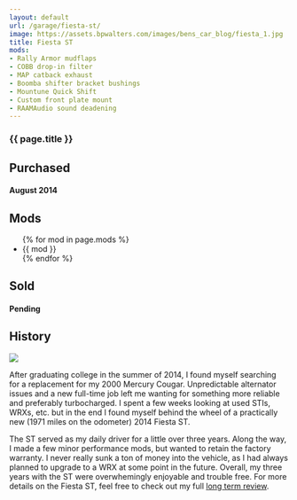 ```yaml
---
layout: default
url: /garage/fiesta-st/
image: https://assets.bpwalters.com/images/bens_car_blog/fiesta_1.jpg
title: Fiesta ST
mods:
- Rally Armor mudflaps
- COBB drop-in filter
- MAP catback exhaust
- Boomba shifter bracket bushings
- Mountune Quick Shift
- Custom front plate mount
- RAAMAudio sound deadening
---
```


<section id="fiesta-st">
    <section id="intro" class="is-intro-section">
        <div class="background-image-wrapper is-dark">
            <div class="is-opaque" style="background-image: url('https://assets.bpwalters.com/images/bens_car_blog/fiesta_1.jpg');"></div>
        </div>
        <div class="container has-middle-text">
            <div class="item flex-100">
                <div class="intro-title">
                    <h1>{{ page.title }}</h1>
                </div>
            </div>
        </div>
    </section>
    <section id="details">
        <div class="container">
            <div class="item flex-33 is-center-aligned">
                <h2>Purchased</h2>
                <h4 class="is-thin">August 2014</h4>
            </div>
            <div class="item flex-33">
                <h2 class="is-center-aligned">Mods</h2>
                <ul>
                {% for mod in page.mods %}
                    <li>{{ mod }}</li>
                {% endfor %}
                </ul>
            </div>
            <div class="item flex-33 is-center-aligned">
                <h2>Sold</h2>
                <h4 class="is-thin">Pending</h4>
            </div>
        </div>
    </section>
    <section id="history">
        <div class="container">
            <div class="item flex-100 is-center-aligned">
                <h2>History</h2>
                <img src="https://assets.bpwalters.com/images/bens_car_blog/fiesta_2.jpg">
            </div>
            <div class="item flex-100">
                <p>After graduating college in the summer of 2014, I found myself searching for a replacement for my 2000 Mercury Cougar.  Unpredictable alternator issues and a new full-time job left me wanting for something more reliable and preferably turbocharged.  I spent a few weeks looking at used STIs, WRXs, etc. but in the end I found myself behind the wheel of a practically new (1971 miles on the odometer) 2014 Fiesta ST.</p>
                <p>The ST served as my daily driver for a little over three years.  Along the way, I made a few minor performance mods, but wanted to retain the factory warranty.  I never really sunk a ton of money into the vehicle, as I had always planned to upgrade to a WRX at some point in the future.  Overall, my three years with the ST were overwhemingly enjoyable and trouble free.  For more details on the Fiesta ST, feel free to check out my full <a href="/fiesta-st-long-term-review" target="_blank">long term review</a>.</p>
            </div>
        </div>
    </section>
</section>
